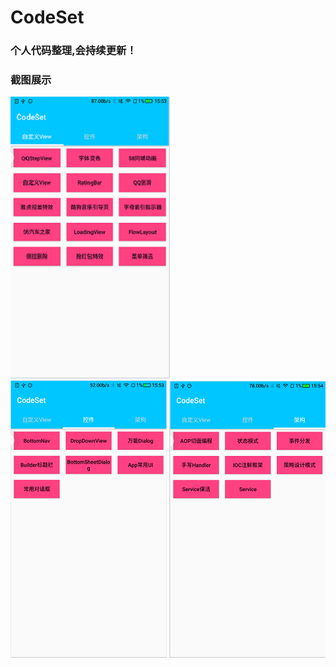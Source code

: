 # CodeSet
### 个人代码整理,会持续更新！
### 截图展示
![](https://github.com/Yexingshuai/CodeSet/blob/develop/images/1.png)
![](https://github.com/Yexingshuai/CodeSet/blob/develop/images/2.png)
![](https://github.com/Yexingshuai/CodeSet/blob/develop/images/3.png)
